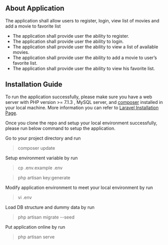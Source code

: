 ## About Application

The application shall allow users to register, login, view list of movies and add a movie to favorite list

- The application shall provide user the ability to register.
- The application shall provide user the ability to login.
- The application shall provide user the ability to view a list of available movies.
- The application shall provide user the ability to add a movie to user’s favorite list.
- The application shall provide user the ability to view his favorite list.

## Installation Guide

To run the application successfully, please make sure you have a web server with PHP version >= 7.1.3 , MySQL server, and [composer](https://getcomposer.org/download/) installed in your local machine. More information you can refer to [Laravel Installation Page](https://laravel.com/docs/5.7). 

Once you clone the repo and setup your local environment successfully, please run below command to setup the application.

Go to your project directory and run
> composer update

Setup environment variable by run
> cp .env.example .env

> php artisan key:generate 

Modify application environment to meet your local environment by run 
> vi .env

Load DB structure and dummy data by run
> php artisan migrate --seed
 
Put application online by run
> php artisan serve


